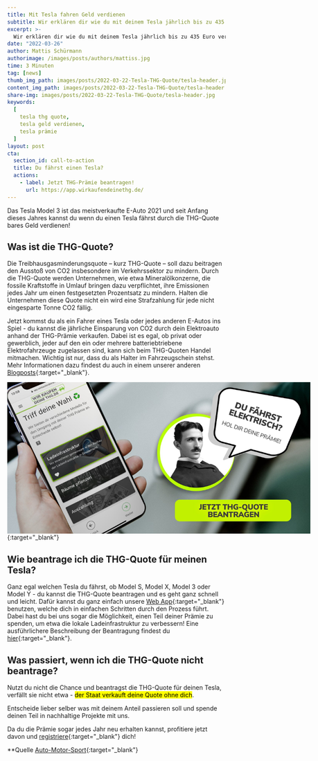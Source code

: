 ```yaml
---
title: Mit Tesla fahren Geld verdienen
subtitle: Wir erklären dir wie du mit deinem Tesla jährlich bis zu 435 Euro verdienen kannst.
excerpt: >-
  Wir erklären dir wie du mit deinem Tesla jährlich bis zu 435 Euro verdienen kannst.
date: "2022-03-26"
author: Mattis Schürmann
authorimage: /images/posts/authors/mattiss.jpg
time: 3 Minuten
tag: [news]
thumb_img_path: images/posts/2022-03-22-Tesla-THG-Quote/tesla-header.jpg
content_img_path: images/posts/2022-03-22-Tesla-THG-Quote/tesla-header.jpg
share-img: images/posts/2022-03-22-Tesla-THG-Quote/tesla-header.jpg
keywords:
  [
	tesla thg quote,
	tesla geld verdienen,
	tesla prämie	
  ]
layout: post
cta:
  section_id: call-to-action
  title: Du fährst einen Tesla?
  actions:
    - label: Jetzt THG-Prämie beantragen!
      url: https://app.wirkaufendeinethg.de/    
---
```


Das Tesla Model 3 ist das meistverkaufte E-Auto 2021 und seit Anfang dieses Jahres kannst du wenn du einen Tesla fährst durch die THG-Quote bares Geld verdienen!

## Was ist die THG-Quote?

Die Treibhausgasminderungsquote – kurz THG-Quote – soll dazu beitragen den Ausstoß von CO2 insbesondere im Verkehrssektor zu mindern.  Durch die THG-Quote werden Unternehmen, wie etwa Mineralölkonzerne, die fossile Kraftstoffe in Umlauf bringen dazu verpflichtet, ihre Emissionen jedes Jahr um einen festgesetzten Prozentsatz zu mindern. Halten die Unternehmen diese Quote nicht ein wird eine Strafzahlung für jede nicht eingesparte Tonne CO2 fällig.

Jetzt kommst du als ein Fahrer eines Tesla oder jedes anderen E-Autos ins Spiel - du kannst die jährliche Einsparung von CO2 durch dein Elektroauto anhand der THG-Prämie verkaufen. Dabei ist es egal, ob privat oder gewerblich, jeder auf den ein oder mehrere batteriebtriebene Elektrofahrzeuge zugelassen sind, kann sich beim THG-Quoten Handel mitmachen. Wichtig ist nur, dass du als Halter im Fahrzeugschein stehst. Mehr Informationen dazu findest du auch in einem unserer anderen [Blogposts](/blog/2022-13-05-THG-Leasing/){:target="_blank"}.


[<img src="/images/banner-cta-thg-quote-beantragen-tesla.jpg" alt="Tesla THG Quote" style="margin: auto; display: block; max-width:800px; max-height:350px" />](https://app.wirkaufendeinethg.de){:target="_blank"}

## Wie beantrage ich die THG-Quote für meinen Tesla?

Ganz egal welchen Tesla du fährst, ob Model S, Model X, Model 3 oder Model Y - du kannst die THG-Quote beantragen und es geht ganz schnell und leicht. Dafür kannst du ganz einfach unsere [Web App](https://app.wirkaufendeinethg.de/#/){:target="_blank"} benutzen, welche dich in einfachen Schritten durch den Prozess führt. Dabei hast du bei uns sogar die Möglichkeit, einen Teil deiner Prämie zu spenden, um etwa die lokale Ladeinfrastruktur zu verbessern! Eine ausführlichere Beschreibung der Beantragung findest du [hier](/blog/2022/03/05/THG-Beantragung-erklaert/){:target="_blank"}.


## Was passiert, wenn ich die THG-Quote nicht beantrage?

Nutzt du nicht die Chance und beantragst die THG-Quote für deinen Tesla, verfällt sie nicht etwa - <mark>der Staat verkauft deine Quote ohne dich</mark>.

Entscheide lieber selber was mit deinem Anteil passieren soll und spende deinen Teil in nachhaltige Projekte mit uns.

Da du die Prämie sogar jedes Jahr neu erhalten kannst, profitiere jetzt davon und [registriere](https://app.wirkaufendeinethg.de/#/){:target="_blank"} dich!

**Quelle [Auto-Motor-Sport](https://www.auto-motor-und-sport.de/verkehr/elektroauto-neuzulassungen-deutschland-dezember-gesamtjahr-2021/){:target="_blank"}
